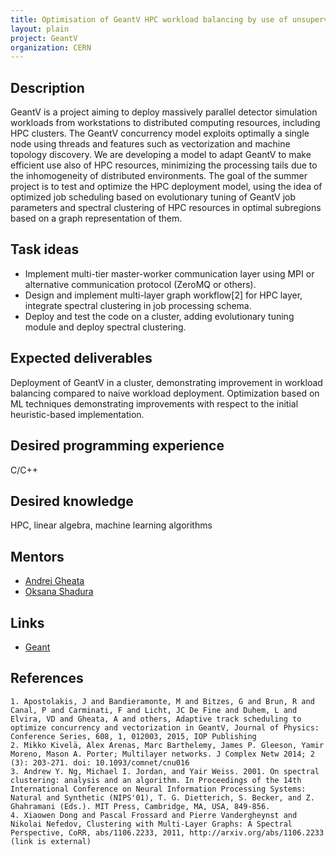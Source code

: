 ```yaml
---
title: Optimisation of GeantV HPC workload balancing by use of unsupervised machine learning
layout: plain
project: GeantV
organization: CERN
---
```


## Description

GeantV is a project aiming to deploy massively parallel detector simulation workloads from workstations to distributed computing resources, including HPC clusters. The GeantV concurrency model exploits optimally a single node using threads and features such as vectorization and machine topology discovery. We are developing a model to adapt GeantV to make efficient use also of HPC resources, minimizing the processing tails due to the inhomogeneity of distributed environments. The goal of the summer project is to test and optimize the HPC deployment model, using the idea of optimized job scheduling  based on evolutionary tuning of GeantV job parameters and spectral clustering of HPC resources in optimal subregions based on a graph representation of them.

## Task ideas
 * Implement multi-tier master-worker communication layer using MPI or alternative communication protocol (ZeroMQ or others).
 * Design and implement multi-layer graph workflow[2] for HPC layer, integrate spectral clustering in job processing schema.
 * Deploy and test the code on a cluster, adding evolutionary tuning module and deploy spectral clustering. 

## Expected deliverables
Deployment of GeantV in a cluster, demonstrating improvement in workload balancing compared to naive workload deployment.
Optimization based on ML techniques demonstrating improvements with respect to the initial heuristic-based implementation.

## Desired programming experience
C/C++

## Desired knowledge
HPC, linear algebra, machine learning algorithms

## Mentors 
  * [Andrei Gheata](mailto:andrei.gheata@cern.ch)
  * [Oksana Shadura](mailto:oksana.shadura@cern.ch)
  
## Links
  * [Geant](http://geant.web.cern.ch)

## References
    1. Apostolakis, J and Bandieramonte, M and Bitzes, G and Brun, R and Canal, P and Carminati, F and Licht, JC De Fine and Duhem, L and Elvira, VD and Gheata, A and others, Adaptive track scheduling to optimize concurrency and vectorization in GeantV, Journal of Physics: Conference Series, 608, 1, 012003, 2015, IOP Publishing
    2. Mikko Kivelä, Alex Arenas, Marc Barthelemy, James P. Gleeson, Yamir Moreno, Mason A. Porter; Multilayer networks. J Complex Netw 2014; 2 (3): 203-271. doi: 10.1093/comnet/cnu016
    3. Andrew Y. Ng, Michael I. Jordan, and Yair Weiss. 2001. On spectral clustering: analysis and an algorithm. In Proceedings of the 14th International Conference on Neural Information Processing Systems: Natural and Synthetic (NIPS'01), T. G. Dietterich, S. Becker, and Z. Ghahramani (Eds.). MIT Press, Cambridge, MA, USA, 849-856. 
    4. Xiaowen Dong and Pascal Frossard and Pierre Vandergheynst and Nikolai Nefedov, Clustering with Multi-Layer Graphs: A Spectral Perspective, CoRR, abs/1106.2233, 2011, http://arxiv.org/abs/1106.2233 (link is external)
